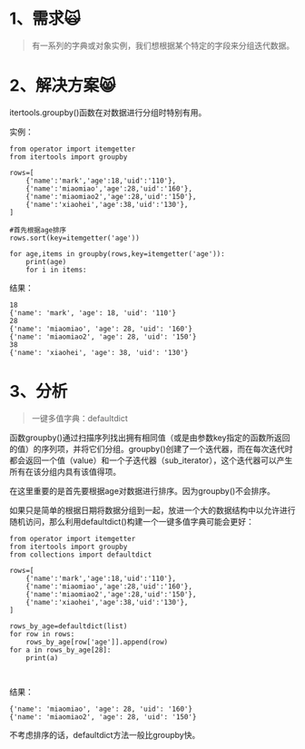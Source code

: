 # 1、需求🙀

> 有一系列的字典或对象实例，我们想根据某个特定的字段来分组迭代数据。

# 2、解决方案😸

itertools.groupby\(\)函数在对数据进行分组时特别有用。

实例：

```
from operator import itemgetter
from itertools import groupby

rows=[
    {'name':'mark','age':18,'uid':'110'},
    {'name':'miaomiao','age':28,'uid':'160'},
    {'name':'miaomiao2','age':28,'uid':'150'},
    {'name':'xiaohei','age':38,'uid':'130'},
]

#首先根据age排序
rows.sort(key=itemgetter('age'))

for age,items in groupby(rows,key=itemgetter('age')):
    print(age)
    for i in items:
```

结果：

```
18
{'name': 'mark', 'age': 18, 'uid': '110'}
28
{'name': 'miaomiao', 'age': 28, 'uid': '160'}
{'name': 'miaomiao2', 'age': 28, 'uid': '150'}
38
{'name': 'xiaohei', 'age': 38, 'uid': '130'}
```

# 3、分析

> 一键多值字典：defaultdict

函数groupby\(\)通过扫描序列找出拥有相同值（或是由参数key指定的函数所返回的值）的序列项，并将它们分组。groupby\(\)创建了一个迭代器，而在每次迭代时都会返回一个值（value）和一个子迭代器（sub\_iterator），这个迭代器可以产生所有在该分组内具有该值得项。

在这里重要的是首先要根据age对数据进行排序。因为groupby\(\)不会排序。

如果只是简单的根据日期将数据分组到一起，放进一个大的数据结构中以允许进行随机访问，那么利用defaultdict\(\)构建一个一键多值字典可能会更好：

```
from operator import itemgetter
from itertools import groupby
from collections import defaultdict

rows=[
    {'name':'mark','age':18,'uid':'110'},
    {'name':'miaomiao','age':28,'uid':'160'},
    {'name':'miaomiao2','age':28,'uid':'150'},
    {'name':'xiaohei','age':38,'uid':'130'},
]

rows_by_age=defaultdict(list)
for row in rows:
    rows_by_age[row['age']].append(row)
for a in rows_by_age[28]:
    print(a)



```

结果：

```
{'name': 'miaomiao', 'age': 28, 'uid': '160'}
{'name': 'miaomiao2', 'age': 28, 'uid': '150'}
```

不考虑排序的话，defaultdict方法一般比groupby快。

